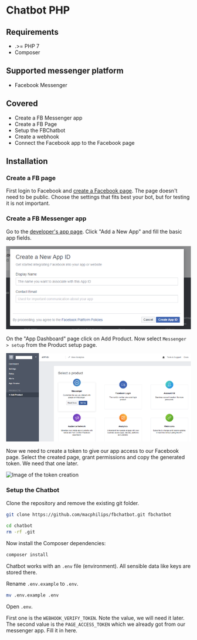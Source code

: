 # Chatbot PHP
## Requirements

* .>= PHP 7
* Composer

## Supported messenger platform

* Facebook Messenger

## Covered

* Create a FB Messenger app
* Create a FB Page
* Setup the FBChatbot
* Create a webhook
* Connect the Facebook app to the Facebook page

## Installation

### Create a FB page

First login to Facebook and [create a Facebook page](https://www.facebook.com/pages/create). The page doesn't need to be 
public. Choose the settings that fits best your bot, but for testing it is not important.

### Create a FB Messenger app

Go to the [developer's app page](https://developers.facebook.com/apps/). Click "Add a New App" and
 fill the basic app fields.

![Image of Facebook app creation](https://github.com/macphilips/fbchatbot/blob/master/screenshoots/img1.png)

On the "App Dashboard" page click on Add Product. Now select `Messenger > setup` from the Product setup page. 

![Image of the app product setup](https://github.com/macphilips/fbchatbot/blob/master/screenshoots/img3.png)

Now we need to create a token to give our app access to our Facebook page. Select the created page, grant permissions and copy the generated token. We need that one later.

![Image of the token creation](http://screenshots.nomoreencore.com/chatbot_fb_app_create_page_token.png)

### Setup the Chatbot

Clone the repository and remove the existing git folder.
``` bash
git clone https://github.com/macphilips/fbchatbot.git fbchatbot
```

``` bash
cd chatbot
rm -rf .git
```

Now install the Composer dependencies:

``` bash
composer install
```

Chatbot works with an `.env` file (environment). All sensible data like keys are stored there.
 
Rename `.env.example` to `.env`.

``` bash
mv .env.example .env
```

Open `.env`.

First one is the `WEBHOOK_VERIFY_TOKEN`. Note the value, we will need it later. The second value is the `PAGE_ACCESS_TOKEN` which we already got from our messenger app. Fill it in here.

